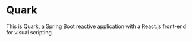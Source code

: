 # Quark
This is Quark, a Spring Boot reactive application with a React.js front-end for visual scripting.